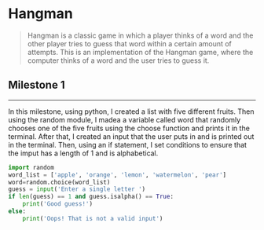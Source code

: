 # Hangman
>Hangman is a classic game in which a player thinks of a word and the other player tries to guess that word within a certain amount of attempts. This is an implementation of the Hangman game, where the computer thinks of a word and the user tries to guess it. 

## Milestone 1
---
In this milestone, using python, I created a list with five different fruits. Then using the random module, I madea a variable called word that randomly chooses one of the five fruits using the choose function and prints it in the terminal. After that, I created an input that the user puts in and is printed out in the terminal. Then, using an if statement, I set conditions to ensure that the imput has a length of 1 and is alphabetical.

```python
import random
word_list = ['apple', 'orange', 'lemon', 'watermelon', 'pear']
word=random.choice(word_list)
guess = input('Enter a single letter ')
if len(guess) == 1 and guess.isalpha() == True:
    print('Good guess!')
else:
    print('Oops! That is not a valid input') 
```
